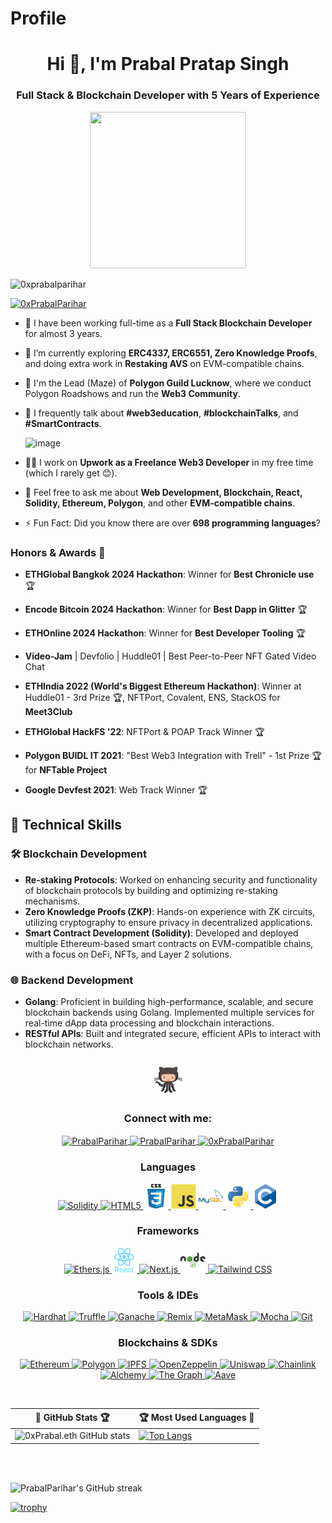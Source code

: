 # Profile

<h1 align="center">Hi 👋, I'm Prabal Pratap Singh</h1>
<h3 align="center">Full Stack & Blockchain Developer with 5 Years of Experience</h3>

<p align="center">
  <img src="https://github.com/nikhilverma360/nikhilverma360/blob/main/animation_500_ki5uuop9.gif" width="250" height="250">
</p>

<p align="left">
  <img src="https://komarev.com/ghpvc/?username=0xprabalparihar&label=Profile+views&color=0e75b6&style=flat" alt="0xprabalparihar" />
</p>

<p align="left">
  <a href="https://twitter.com/0xPrabalParihar" target="_blank">
    <img src="https://img.shields.io/twitter/follow/0xPrabalParihar?logo=twitter&style=for-the-badge" alt="0xPrabalParihar" />
  </a>
</p>

- 💼 I have been working full-time as a **Full Stack Blockchain Developer** for almost 3 years.

- 🌱 I’m currently exploring **ERC4337, ERC6551, Zero Knowledge Proofs**, and doing extra work in **Restaking AVS** on EVM-compatible chains.

- 🔭 I'm the Lead (Maze) of **Polygon Guild Lucknow**, where we conduct Polygon Roadshows and run the **Web3 Community**.

- 💬 I frequently talk about **#web3education**, **#blockchainTalks**, and **#SmartContracts**.

  ![image](https://github.com/PrabalParihar/PrabalParihar/assets/62445763/81640750-45d1-4063-9f42-0b919ccc5069)

- 👨‍💻 I work on **Upwork as a Freelance Web3 Developer** in my free time (which I rarely get 😊).

- 💬 Feel free to ask me about **Web Development, Blockchain, React, Solidity, Ethereum, Polygon**, and other **EVM-compatible chains**.

- ⚡ Fun Fact: Did you know there are over **698 programming languages**?

### Honors & Awards 🏅

- **ETHGlobal Bangkok 2024 Hackathon**: Winner for **Best Chronicle use** 🏆

- **Encode Bitcoin 2024 Hackathon**: Winner for **Best Dapp in Glitter** 🏆

- **ETHOnline 2024 Hackathon**: Winner for **Best Developer Tooling** 🏆

- **Video-Jam** | Devfolio | Huddle01 | Best Peer-to-Peer NFT Gated Video Chat

- **ETHIndia 2022 (World's Biggest Ethereum Hackathon)**: Winner at Huddle01 - 3rd Prize 🏆, NFTPort, Covalent, ENS, StackOS for **Meet3Club**

- **ETHGlobal HackFS '22**: NFTPort & POAP Track Winner 🏆

- **Polygon BUIDL IT 2021**: "Best Web3 Integration with Trell" - 1st Prize 🏆 for **NFTable Project**

- **Google Devfest 2021**: Web Track Winner 🏆

## 🔧 Technical Skills

### 🛠 Blockchain Development
- **Re-staking Protocols**: Worked on enhancing security and functionality of blockchain protocols by building and optimizing re-staking mechanisms.
- **Zero Knowledge Proofs (ZKP)**: Hands-on experience with ZK circuits, utilizing cryptography to ensure privacy in decentralized applications.
- **Smart Contract Development (Solidity)**: Developed and deployed multiple Ethereum-based smart contracts on EVM-compatible chains, with a focus on DeFi, NFTs, and Layer 2 solutions.
  
### 🌐 Backend Development
- **Golang**: Proficient in building high-performance, scalable, and secure blockchain backends using Golang. Implemented multiple services for real-time dApp data processing and blockchain interactions.
- **RESTful APIs**: Built and integrated secure, efficient APIs to interact with blockchain networks.

<h3 align="center">
  <img width="10%" height="auto" src="https://raw.githubusercontent.com/iCharlesZ/FigureBed/master/img/octocat.gif"/>
</h3>
<h3 align="center">Connect with me:</h3>
<p align="center">
  <a href="https://www.linkedin.com/in/prabal-pratap-singh-0xprabal-eth-00578718a/" target="_blank">
    <img align="center" src="https://cdn.jsdelivr.net/npm/simple-icons@3.0.1/icons/linkedin.svg" alt="PrabalParihar" height="30" width="40" />
  </a>
  <a href="https://www.facebook.com/prabal.parihar.750/" target="_blank">
    <img align="center" src="https://cdn.jsdelivr.net/npm/simple-icons@3.0.1/icons/facebook.svg" alt="PrabalParihar" height="30" width="40" />
  </a>
  <a href="https://www.instagram.com/0xprabal.eth/" target="_blank">
    <img align="center" src="https://cdn.jsdelivr.net/npm/simple-icons@3.0.1/icons/instagram.svg" alt="0xPrabalParihar" height="30" width="40" />
  </a>
</p>

<h3 align="center">Languages</h3>
<p align="center">
  <a href="https://docs.soliditylang.org/en/v0.8.15/" target="_blank" rel="noreferrer">
    <img src="https://upload.wikimedia.org/wikipedia/commons/thumb/9/98/Solidity_logo.svg/1200px-Solidity_logo.svg.png" alt="Solidity" width="30" height="40"/>
  </a>
  <a href="https://www.w3.org/html/" target="_blank" rel="noreferrer">
    <img src="https://cdn-icons-png.flaticon.com/512/732/732212.png" alt="HTML5" width="40" height="40"/>
  </a>
  <a href="https://www.w3schools.com/css/" target="_blank" rel="noreferrer">
    <img src="https://raw.githubusercontent.com/devicons/devicon/master/icons/css3/css3-original-wordmark.svg" alt="CSS3" width="40" height="40"/>
  </a>
  <a href="https://developer.mozilla.org/en-US/docs/Web/JavaScript" target="_blank" rel="noreferrer">
    <img src="https://raw.githubusercontent.com/devicons/devicon/master/icons/javascript/javascript-original.svg" alt="JavaScript" width="40" height="40"/>
  </a>
  <a href="https://www.mysql.com/" target="_blank" rel="noreferrer">
    <img src="https://raw.githubusercontent.com/devicons/devicon/master/icons/mysql/mysql-original-wordmark.svg" alt="MySQL" width="40" height="40"/>
  </a>
  <a href="https://www.python.org" target="_blank" rel="noreferrer">
    <img src="https://raw.githubusercontent.com/devicons/devicon/master/icons/python/python-original.svg" alt="Python" width="40" height="40"/>
  </a>
  <a href="https://www.cprogramming.com/" target="_blank" rel="noreferrer">
    <img src="https://raw.githubusercontent.com/devicons/devicon/master/icons/c/c-original.svg" alt="C" width="40" height="40"/>
  </a>
</p>

<h3 align="center">Frameworks</h3>
<p align="center">
  <a href="https://docs.ethers.io/v5/" target="_blank" rel="noreferrer">
    <img src="https://docs.moonbeam.network/images/index-pages/builders/build/eth-api/libraries/ethersjs.png" alt="Ethers.js" width="40" height="40"/>
  </a>
  <a href="https://reactjs.org/" target="_blank" rel="noreferrer">
    <img src="https://raw.githubusercontent.com/devicons/devicon/master/icons/react/react-original-wordmark.svg" alt="React" width="40" height="40"/>
  </a>
  <a href="https://nextjs.org/" target="_blank" rel="noreferrer">
    <img src="https://cdn.worldvectorlogo.com/logos/nextjs-2.svg" alt="Next.js" width="40" height="40"/>
  </a>
  <a href="https://nodejs.org" target="_blank" rel="noreferrer">
    <img src="https://raw.githubusercontent.com/devicons/devicon/master/icons/nodejs/nodejs-original-wordmark.svg" alt="Node.js" width="40" height="40"/>
  </a>
  <a href="https://tailwindcss.com/" target="_blank" rel="noreferrer">
    <img src="https://www.vectorlogo.zone/logos/tailwindcss/tailwindcss-icon.svg" alt="Tailwind CSS" width="40" height="40"/>
  </a>
</p>

<h3 align="center">Tools & IDEs</h3>
<p align="center">
  <a href="https://hardhat.org/" target="_blank" rel="noreferrer">
    <img src="https://seeklogo.com/images/H/hardhat-logo-888739EBB4-seeklogo.com.png" alt="Hardhat" width="50" height="40"/>
  </a>
  <a href="https://trufflesuite.com/" target="_blank" rel="noreferrer">
    <img src="https://seeklogo.com/images/T/truffle-logo-2DC7EBABF2-seeklogo.com.png" alt="Truffle" width="40" height="40"/>
  </a>
  <a href="https://trufflesuite.com/ganache/" target="_blank" rel="noreferrer">
    <img src="https://seeklogo.com/images/G/ganache-logo-1EB72084A8-seeklogo.com.png" alt="Ganache" width="40" height="40"/>
  </a>
  <a href="https://remix.ethereum.org/" target="_blank" rel="noreferrer">
    <img src="https://miro.medium.com/max/420/1*3jj5tQildSIyhl-RO6RLlA.png" alt="Remix" width="40" height="40"/>
  </a>
  <a href="https://metamask.io/" target="_blank" rel="noreferrer">
    <img src="https://upload.wikimedia.org/wikipedia/commons/thumb/3/36/MetaMask_Fox.svg/1200px-MetaMask_Fox.svg.png" alt="MetaMask" width="40" height="40"/>
  </a>
  <a href="https://mochajs.org" target="_blank" rel="noreferrer">
    <img src="https://nonodename.com/post/unittestingmocha/mocha-chai.png" alt="Mocha" width="80" height="40"/>
  </a>
  <a href="https://git-scm.com/" target="_blank" rel="noreferrer">
    <img src="https://www.vectorlogo.zone/logos/git-scm/git-scm-icon.svg" alt="Git" width="40" height="40"/>
  </a>
</p>

<h3 align="center">Blockchains & SDKs</h3>
<p align="center">
  <a href="https://ethereum.org/en/" target="_blank" rel="noreferrer">
    <img src="https://upload.wikimedia.org/wikipedia/commons/thumb/0/05/Ethereum_logo_2014.svg/1257px-Ethereum_logo_2014.svg.png" alt="Ethereum" width="30" height="40"/>
  </a>
  <a href="https://polygon.technology/" target="_blank" rel="noreferrer">
    <img src="https://cryptologos.cc/logos/polygon-matic-logo.png" alt="Polygon" width="40" height="40"/>
  </a>
  <a href="https://ipfs.io/" target="_blank" rel="noreferrer">
    <img src="https://upload.wikimedia.org/wikipedia/commons/1/18/Ipfs-logo-1024-ice-text.png" alt="IPFS" width="40" height="40"/>
  </a>
  <a href="https://www.openzeppelin.com/" target="_blank" rel="noreferrer">
    <img src="https://seeklogo.com/images/O/openzeppelin-logo-2909FE553F-seeklogo.com.png" alt="OpenZeppelin" width="40" height="40"/>
  </a>
  <a href="https://uniswap.org/" target="_blank" rel="noreferrer">
    <img src="https://upload.wikimedia.org/wikipedia/commons/thumb/e/e7/Uniswap_Logo.svg/1026px-Uniswap_Logo.svg.png" alt="Uniswap" width="40" height="40"/>
  </a>
  <a href="https://chain.link/" target="_blank" rel="noreferrer">
    <img src="https://cryptologos.cc/logos/chainlink-link-logo.png" alt="Chainlink" width="40" height="40"/>
  </a>
  <a href="https://www.alchemy.com/" target="_blank" rel="noreferrer">
    <img src="https://en.bitcoinwiki.org/upload/en/images/a/a6/Alchemy.png" alt="Alchemy" width="40" height="40"/>
  </a>
  <a href="https://thegraph.com/en/" target="_blank" rel="noreferrer">
    <img src="https://2652102303-files.gitbook.io/~/files/v0/b/gitbook-legacy-files/o/spaces%2F-MSx5Odp8g1EfjXW79Rq%2Favatar-1613562923821.png?generation=1613562924233254&alt=media" alt="The Graph" width="40" height="40"/>
  </a>
  <a href="https://aave.com/" target="_blank" rel="noreferrer">
    <img src="https://cryptologos.cc/logos/aave-aave-logo.png" alt="Aave" width="40" height="40"/>
  </a>
</p>

<br>

| 🎯 GitHub Stats 🏆 | 🏆 Most Used Languages 🏁 |
|--------------------|--------------------------|
| ![0xPrabal.eth GitHub stats](https://github-readme-stats.vercel.app/api?username=PrabalParihar&show_icons=true&theme=tokyonight) | [![Top Langs](https://github-readme-stats.vercel.app/api/top-langs/?username=PrabalParihar&hide_progress=true&theme=tokyonight&langs_count=8)](https://github.com/PrabalParihar/github-readme-stats) |

<br><br>

![PrabalParihar's GitHub streak](https://github-readme-streak-stats.herokuapp.com/?user=PrabalParihar&theme=blue-green)

[![trophy](https://github-profile-trophy.vercel.app/?username=PrabalParihar&theme=onedark)](https://github.com/PrabalParihar/github-profile-trophy)

<!--
PrabalParihar/PrabalParihar is a ✨ special ✨ repository because its `README.md` (this file) appears on your GitHub profile.
You can click the Preview link to take a look at your changes.
-->

<!-- |  Contribution Stats  |
|----------------------|
| ![](./profile-3d-contrib/profile-night-view.svg) | -->
      
<!---
PrabalParihar/PrabalParihar is a ✨ special ✨ repository because its `README.md` (this file) appears on your GitHub profile.
You can click the Preview link to take a look at your changes.
--->
